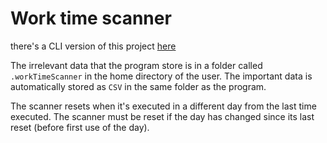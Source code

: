 # Work time scanner

there's a CLI version of this project [here](https://github.com/iprimavera/Work-time-scanner-CLI)

The irrelevant data that the program store is in a folder called `.workTimeScanner`
in the home directory of the user. The important data is automatically stored as `CSV` in the same
folder as the program.

The scanner resets when it's executed in a different day from the last time executed.
The scanner must be reset if the day has changed since its last reset (before first use of the day).

